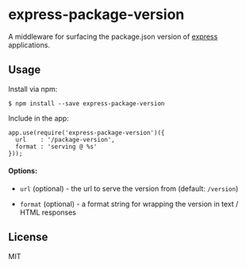 # express-package-version

A middleware for surfacing the package.json version of [express][express]
applications.

Usage
-------------------------------------------------------------------------------

Install via npm:

    $ npm install --save express-package-version

Include in the app:

    app.use(require('express-package-version')({
      url    : '/package-version',
      format : 'serving @ %s'
    }));

#### Options:

  * `url` (optional) - the url to serve the version from (default: `/version`)

  * `format` (optional) - a format string for wrapping the version in text /
    HTML responses

License
-------------------------------------------------------------------------------

MIT

[express]: https://github.com/expressjs/express

